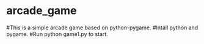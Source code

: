 # arcade_game

#This is a simple arcade game based on python-pygame.
#Intall python and pygame.
#Run python game1.py to start.
